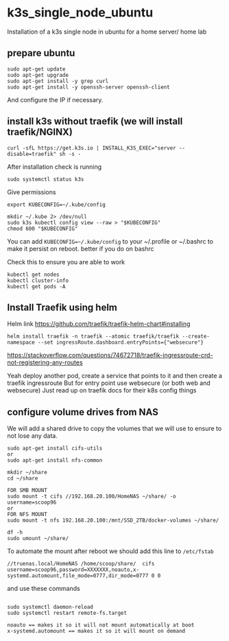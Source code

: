 # k3s_single_node_ubuntu
Installation of a k3s single node in ubuntu for a home server/ home lab


## prepare ubuntu

```
sudo apt-get update
sudo apt-get upgrade
sudo apt-get install -y grep curl
sudo apt-get install -y openssh-server openssh-client
```

And configure the IP if necessary.

## install k3s without traefik (we will install traefik/NGINX)

```
curl -sfL https://get.k3s.io | INSTALL_K3S_EXEC="server --disable=traefik" sh -s -
```

After installation check is running 

```
sudo systemctl status k3s
```

Give permissions
```
export KUBECONFIG=~/.kube/config

mkdir ~/.kube 2> /dev/null
sudo k3s kubectl config view --raw > "$KUBECONFIG"
chmod 600 "$KUBECONFIG"
```
You can add `KUBECONFIG=~/.kube/config` to your ~/.profile or ~/.bashrc to make it persist on reboot.
better if you do on bashrc


Check this to ensure you are able to work

```
kubectl get nodes
kubectl cluster-info
kubectl get pods -A
```

## Install Traefik using helm
Helm link https://github.com/traefik/traefik-helm-chart#installing

```
helm install traefik -n traefik --atomic traefik/traefik --create-namespace --set ingressRoute.dashboard.entryPoints={"websecure"}
```

https://stackoverflow.com/questions/74672718/traefik-ingressroute-crd-not-registering-any-routes

Yeah deploy another pod, create a service that points to it and then create a traefik ingressroute
But for entry point use websecure (or both web and websecure)
Just read up on traefik docs for their k8s config things





## configure volume drives from NAS 
We will add a shared drive to copy the volumes that we will use to ensure to not lose any data.
```
sudo apt-get install cifs-utils
or
sudo apt-get install nfs-common

mkdir ~/share
cd ~/share

FOR SMB MOUNT
sudo mount -t cifs //192.168.20.100/HomeNAS ~/share/ -o username=scoop96
or
FOR NFS MOUNT
sudo mount -t nfs 192.168.20.100:/mnt/SSD_2TB/docker-volumes ~/share/

df -h
sudo umount ~/share/

```

To automate the mount after reboot we should add this line to `/etc/fstab` 

```
//truenas.local/HomeNAS /home/scoop/share/  cifs  username=scoop96,password=XXXXXXX,noauto,x-systemd.automount,file_mode=0777,dir_mode=0777 0 0
```

and use these commands
```

sudo systemctl daemon-reload
sudo systemctl restart remote-fs.target

noauto == makes it so it will not mount automatically at boot
x-systemd.automount == makes it so it will mount on demand
```


